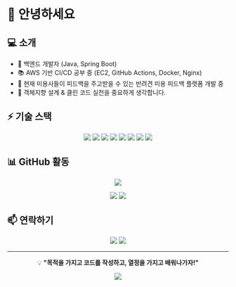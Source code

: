 # 👋 안녕하세요 

## 💻 소개
- 🚀 백엔드 개발자 (Java, Spring Boot)
- 📚 AWS 기반 CI/CD 공부 중 (EC2, GitHub Actions, Docker, Nginx)
- 🐶 현재 미용사들이 피드백을 주고받을 수 있는 반려견 미용 피드백 플랫폼 개발 중
- 🌱 객체지향 설계 & 클린 코드 실천을 중요하게 생각합니다.

## ⚡ 기술 스택
<p align="center">
  <img src="https://img.shields.io/badge/Java-007396?style=flat-square&logo=java&logoColor=white" />
  <img src="https://img.shields.io/badge/Spring%20Boot-6DB33F?style=flat-square&logo=springboot&logoColor=white" />
  <img src="https://img.shields.io/badge/JPA-6DB33F?style=flat-square&logo=spring&logoColor=white" />
  <img src="https://img.shields.io/badge/MySQL-4479A1?style=flat-square&logo=mysql&logoColor=white" />
  <img src="https://img.shields.io/badge/Docker-2496ED?style=flat-square&logo=docker&logoColor=white" />
  <img src="https://img.shields.io/badge/AWS-232F3E?style=flat-square&logo=amazon-aws&logoColor=white" />
  <img src="https://img.shields.io/badge/Redis-DC382D?style=flat-square&logo=redis&logoColor=white" />
  <img src="https://img.shields.io/badge/Kubernetes-326CE5?style=flat-square&logo=kubernetes&logoColor=white" />
</p>

## 📊 GitHub 활동
<p align="center">
  <img src="https://github-readme-streak-stats.herokuapp.com/?user=DuYeong0020&theme=radical" />
</p>
<p align="center">
  <img src="https://github-profile-summary-cards.vercel.app/api/cards/stats?DuYeong0020=your-DuYeong0020&theme=radical" />
  <img src="https://github-profile-summary-cards.vercel.app/api/cards/repos-per-language?DuYeong0020=your-DuYeong0020&theme=radical" />
</p>

## 📫 연락하기
<p align="center">
  <a href="mailto:duyeong0020@gmail.com"><img src="https://img.shields.io/badge/Gmail-D14836?style=flat-square&logo=gmail&logoColor=white" /></a>
  <a href="https://duyeong0020.github.io"><img src="https://img.shields.io/badge/Velog-20C997?style=flat-square&logo=velog&logoColor=white" /></a>
</p>

---
<p align="center">💡 <strong>"목적을 가지고 코드를 작성하고, 열정을 가지고 배워나가자!"</strong></p>

<p align="center">
  <img src="https://capsule-render.vercel.app/api?type=waving&color=gradient&height=100&section=footer" />
</p>
